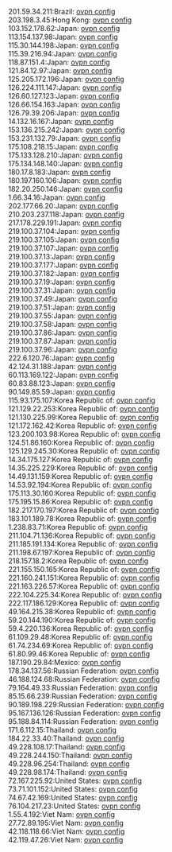 201.59.34.211:Brazil: [ovpn config](vpn/201_59_34_211.ovpn)  
203.198.3.45:Hong Kong: [ovpn config](vpn/203_198_3_45.ovpn)  
103.152.178.62:Japan: [ovpn config](vpn/103_152_178_62.ovpn)  
113.154.137.98:Japan: [ovpn config](vpn/113_154_137_98.ovpn)  
115.30.144.198:Japan: [ovpn config](vpn/115_30_144_198.ovpn)  
115.39.216.94:Japan: [ovpn config](vpn/115_39_216_94.ovpn)  
118.87.151.4:Japan: [ovpn config](vpn/118_87_151_4.ovpn)  
121.84.12.97:Japan: [ovpn config](vpn/121_84_12_97.ovpn)  
125.205.172.196:Japan: [ovpn config](vpn/125_205_172_196.ovpn)  
126.224.111.147:Japan: [ovpn config](vpn/126_224_111_147.ovpn)  
126.60.127.123:Japan: [ovpn config](vpn/126_60_127_123.ovpn)  
126.66.154.163:Japan: [ovpn config](vpn/126_66_154_163.ovpn)  
126.79.39.206:Japan: [ovpn config](vpn/126_79_39_206.ovpn)  
14.132.16.167:Japan: [ovpn config](vpn/14_132_16_167.ovpn)  
153.136.215.242:Japan: [ovpn config](vpn/153_136_215_242.ovpn)  
153.231.132.79:Japan: [ovpn config](vpn/153_231_132_79.ovpn)  
175.108.218.15:Japan: [ovpn config](vpn/175_108_218_15.ovpn)  
175.133.128.210:Japan: [ovpn config](vpn/175_133_128_210.ovpn)  
175.134.148.140:Japan: [ovpn config](vpn/175_134_148_140.ovpn)  
180.17.8.183:Japan: [ovpn config](vpn/180_17_8_183.ovpn)  
180.197.160.106:Japan: [ovpn config](vpn/180_197_160_106.ovpn)  
182.20.250.146:Japan: [ovpn config](vpn/182_20_250_146.ovpn)  
1.66.34.16:Japan: [ovpn config](vpn/1_66_34_16.ovpn)  
202.177.66.20:Japan: [ovpn config](vpn/202_177_66_20.ovpn)  
210.203.237.118:Japan: [ovpn config](vpn/210_203_237_118.ovpn)  
217.178.229.191:Japan: [ovpn config](vpn/217_178_229_191.ovpn)  
219.100.37.104:Japan: [ovpn config](vpn/219_100_37_104.ovpn)  
219.100.37.105:Japan: [ovpn config](vpn/219_100_37_105.ovpn)  
219.100.37.107:Japan: [ovpn config](vpn/219_100_37_107.ovpn)  
219.100.37.13:Japan: [ovpn config](vpn/219_100_37_13.ovpn)  
219.100.37.177:Japan: [ovpn config](vpn/219_100_37_177.ovpn)  
219.100.37.182:Japan: [ovpn config](vpn/219_100_37_182.ovpn)  
219.100.37.19:Japan: [ovpn config](vpn/219_100_37_19.ovpn)  
219.100.37.31:Japan: [ovpn config](vpn/219_100_37_31.ovpn)  
219.100.37.49:Japan: [ovpn config](vpn/219_100_37_49.ovpn)  
219.100.37.51:Japan: [ovpn config](vpn/219_100_37_51.ovpn)  
219.100.37.55:Japan: [ovpn config](vpn/219_100_37_55.ovpn)  
219.100.37.58:Japan: [ovpn config](vpn/219_100_37_58.ovpn)  
219.100.37.86:Japan: [ovpn config](vpn/219_100_37_86.ovpn)  
219.100.37.87:Japan: [ovpn config](vpn/219_100_37_87.ovpn)  
219.100.37.96:Japan: [ovpn config](vpn/219_100_37_96.ovpn)  
222.6.120.76:Japan: [ovpn config](vpn/222_6_120_76.ovpn)  
42.124.31.188:Japan: [ovpn config](vpn/42_124_31_188.ovpn)  
60.113.169.122:Japan: [ovpn config](vpn/60_113_169_122.ovpn)  
60.83.88.123:Japan: [ovpn config](vpn/60_83_88_123.ovpn)  
90.149.85.59:Japan: [ovpn config](vpn/90_149_85_59.ovpn)  
115.93.175.107:Korea Republic of: [ovpn config](vpn/115_93_175_107.ovpn)  
121.129.22.253:Korea Republic of: [ovpn config](vpn/121_129_22_253.ovpn)  
121.130.225.99:Korea Republic of: [ovpn config](vpn/121_130_225_99.ovpn)  
121.172.162.42:Korea Republic of: [ovpn config](vpn/121_172_162_42.ovpn)  
123.200.103.98:Korea Republic of: [ovpn config](vpn/123_200_103_98.ovpn)  
124.51.86.160:Korea Republic of: [ovpn config](vpn/124_51_86_160.ovpn)  
125.129.245.30:Korea Republic of: [ovpn config](vpn/125_129_245_30.ovpn)  
14.34.175.127:Korea Republic of: [ovpn config](vpn/14_34_175_127.ovpn)  
14.35.225.229:Korea Republic of: [ovpn config](vpn/14_35_225_229.ovpn)  
14.49.131.159:Korea Republic of: [ovpn config](vpn/14_49_131_159.ovpn)  
14.53.92.194:Korea Republic of: [ovpn config](vpn/14_53_92_194.ovpn)  
175.113.30.160:Korea Republic of: [ovpn config](vpn/175_113_30_160.ovpn)  
175.195.15.86:Korea Republic of: [ovpn config](vpn/175_195_15_86.ovpn)  
182.217.170.197:Korea Republic of: [ovpn config](vpn/182_217_170_197.ovpn)  
183.101.189.78:Korea Republic of: [ovpn config](vpn/183_101_189_78.ovpn)  
1.238.83.71:Korea Republic of: [ovpn config](vpn/1_238_83_71.ovpn)  
211.104.71.136:Korea Republic of: [ovpn config](vpn/211_104_71_136.ovpn)  
211.185.191.134:Korea Republic of: [ovpn config](vpn/211_185_191_134.ovpn)  
211.198.67.197:Korea Republic of: [ovpn config](vpn/211_198_67_197.ovpn)  
218.157.18.2:Korea Republic of: [ovpn config](vpn/218_157_18_2.ovpn)  
221.155.150.165:Korea Republic of: [ovpn config](vpn/221_155_150_165.ovpn)  
221.160.241.151:Korea Republic of: [ovpn config](vpn/221_160_241_151.ovpn)  
221.163.226.57:Korea Republic of: [ovpn config](vpn/221_163_226_57.ovpn)  
222.104.225.34:Korea Republic of: [ovpn config](vpn/222_104_225_34.ovpn)  
222.117.186.129:Korea Republic of: [ovpn config](vpn/222_117_186_129.ovpn)  
49.164.215.38:Korea Republic of: [ovpn config](vpn/49_164_215_38.ovpn)  
59.20.144.190:Korea Republic of: [ovpn config](vpn/59_20_144_190.ovpn)  
59.4.220.136:Korea Republic of: [ovpn config](vpn/59_4_220_136.ovpn)  
61.109.29.48:Korea Republic of: [ovpn config](vpn/61_109_29_48.ovpn)  
61.74.234.69:Korea Republic of: [ovpn config](vpn/61_74_234_69.ovpn)  
61.80.99.46:Korea Republic of: [ovpn config](vpn/61_80_99_46.ovpn)  
187.190.29.84:Mexico: [ovpn config](vpn/187_190_29_84.ovpn)  
178.34.137.56:Russian Federation: [ovpn config](vpn/178_34_137_56.ovpn)  
46.188.124.68:Russian Federation: [ovpn config](vpn/46_188_124_68.ovpn)  
79.164.49.33:Russian Federation: [ovpn config](vpn/79_164_49_33.ovpn)  
85.15.66.239:Russian Federation: [ovpn config](vpn/85_15_66_239.ovpn)  
90.189.198.229:Russian Federation: [ovpn config](vpn/90_189_198_229.ovpn)  
95.167.136.126:Russian Federation: [ovpn config](vpn/95_167_136_126.ovpn)  
95.188.84.114:Russian Federation: [ovpn config](vpn/95_188_84_114.ovpn)  
171.6.112.15:Thailand: [ovpn config](vpn/171_6_112_15.ovpn)  
184.22.33.40:Thailand: [ovpn config](vpn/184_22_33_40.ovpn)  
49.228.108.17:Thailand: [ovpn config](vpn/49_228_108_17.ovpn)  
49.228.244.150:Thailand: [ovpn config](vpn/49_228_244_150.ovpn)  
49.228.96.254:Thailand: [ovpn config](vpn/49_228_96_254.ovpn)  
49.228.98.174:Thailand: [ovpn config](vpn/49_228_98_174.ovpn)  
72.167.225.92:United States: [ovpn config](vpn/72_167_225_92.ovpn)  
73.71.101.152:United States: [ovpn config](vpn/73_71_101_152.ovpn)  
74.67.42.169:United States: [ovpn config](vpn/74_67_42_169.ovpn)  
76.104.217.23:United States: [ovpn config](vpn/76_104_217_23.ovpn)  
1.55.4.192:Viet Nam: [ovpn config](vpn/1_55_4_192.ovpn)  
27.72.89.195:Viet Nam: [ovpn config](vpn/27_72_89_195.ovpn)  
42.118.118.66:Viet Nam: [ovpn config](vpn/42_118_118_66.ovpn)  
42.119.47.26:Viet Nam: [ovpn config](vpn/42_119_47_26.ovpn)  
